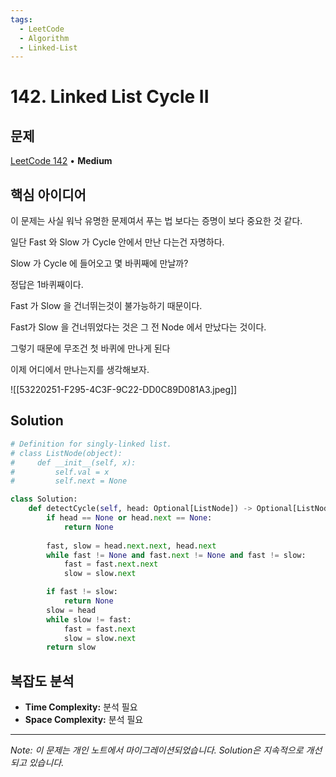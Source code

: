```yaml
---
tags:
  - LeetCode
  - Algorithm
  - Linked-List
---
```


# 142. Linked List Cycle II

## 문제

[LeetCode 142](https://leetcode.com/problems/linked-list-cycle-ii/) • **Medium**

## 핵심 아이디어

이 문제는 사실 워낙 유명한 문제여서 푸는 법 보다는 증명이 보다 중요한 것 같다.

일단 Fast 와 Slow 가 Cycle 안에서 만난 다는건 자명하다.

Slow 가 Cycle 에 들어오고 몇 바퀴째에 만날까?

정답은 1바퀴째이다.

Fast 가 Slow 을 건너뛰는것이 불가능하기 때문이다.

Fast가 Slow 을 건너뛰었다는 것은 그 전 Node 에서 만났다는 것이다.

그렇기 때문에 무조건 첫 바퀴에 만나게 된다

이제 어디에서 만나는지를 생각해보자.

![[53220251-F295-4C3F-9C22-DD0C89D081A3.jpeg]]

## Solution

```python
# Definition for singly-linked list.
# class ListNode(object):
#     def __init__(self, x):
#         self.val = x
#         self.next = None

class Solution:
    def detectCycle(self, head: Optional[ListNode]) -> Optional[ListNode]:
        if head == None or head.next == None:
            return None
        
        fast, slow = head.next.next, head.next
        while fast != None and fast.next != None and fast != slow:
            fast = fast.next.next
            slow = slow.next

        if fast != slow:
            return None
        slow = head
        while slow != fast:
            fast = fast.next
            slow = slow.next
        return slow
```

## 복잡도 분석

- **Time Complexity:** 분석 필요
- **Space Complexity:** 분석 필요

---

*Note: 이 문제는 개인 노트에서 마이그레이션되었습니다. Solution은 지속적으로 개선되고 있습니다.*

